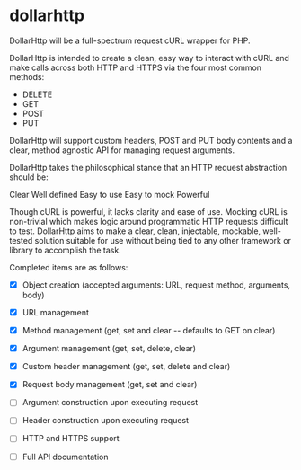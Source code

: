 dollarhttp
==========

DollarHttp will be a full-spectrum request cURL wrapper for PHP.

DollarHttp is intended to create a clean, easy way to interact with cURL and make calls across both HTTP and HTTPS
via the four most common methods:

- DELETE
- GET
- POST
- PUT

DollarHttp will support custom headers, POST and PUT body contents and a clear, method agnostic API for managing
request arguments.

DollarHttp takes the philosophical stance that an HTTP request abstraction should be:

Clear
Well defined
Easy to use
Easy to mock
Powerful

Though cURL is powerful, it lacks clarity and ease of use.  Mocking cURL is non-trivial which makes logic around
programmatic HTTP requests difficult to test.  DollarHttp aims to make a clear, clean, injectable, mockable,
well-tested solution suitable for use without being tied to any other framework or library to accomplish the task.

Completed items are as follows:

- [X] Object creation (accepted arguments: URL, request method, arguments, body)
- [X] URL management
- [X] Method management (get, set and clear -- defaults to GET on clear)
- [X] Argument management (get, set, delete, clear)
- [X] Custom header management (get, set, delete and clear)
- [X] Request body management (get, set and clear)
- [ ] Argument construction upon executing request
- [ ] Header construction upon executing request
- [ ] HTTP and HTTPS support
- [ ] Full API documentation


